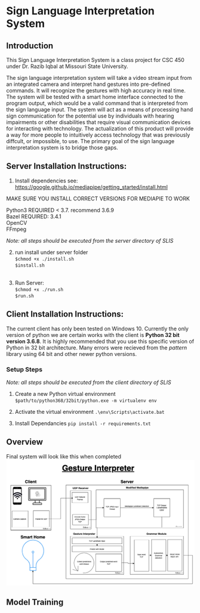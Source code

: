 # Sign Language Interpretation System

## Introduction
This Sign Language Interpretation System is a class project for CSC 450 under Dr. Razib Iqbal at Missouri State University.

The sign language interpretation system will take a video stream input from an integrated camera and interpret hand gestures into pre-defined commands. It will recognize the gestures with high accuracy in real time. The system will be tested with a smart home interface connected to the program output, which would be a valid command that is interpreted from the sign language input.  The system will act as a means of processing hand sign communication for the potential use by individuals with hearing impairments or other disabilities that require visual communication devices for interacting with technology. The actualization of this product will provide a way for more people to intuitively access technology that was previously diffcult, or impossible, to use. The primary goal of the sign language interpretation system is to bridge those gaps.


## Server Installation Instructions:

1. Install dependencies
see: https://google.github.io/mediapipe/getting_started/install.html

MAKE SURE YOU INSTALL CORRECT VERSIONS FOR MEDIAPIE TO WORK

Python3 REQUIRED < 3.7. recommend 3.6.9 <br />
Bazel REQUIRED: 3.4.1 <br />
OpenCV <br />
FFmpeg <br />

*Note: all steps should be executed from the server directory of SLIS*

2. run install under server folder <br>
`$chmod +x ./install.sh` <br>
`$install.sh` <br> <br>

3. Run Server: <br>
`$chmod +x ./run.sh` <br>
`$run.sh` <br>



## Client Installation Instructions:

The current client has only been tested on Windows 10. Currently the only version of python we are certain works with the client is **Python 32 bit version 3.6.8**. It is highly recommended that you use this specific version of Python in 32 bit architecture. Many errors were recieved from the *pattern* library using 64 bit and other newer python versions.

### Setup Steps


*Note: all steps should be executed from the client directory of SLIS*

1. Create a new Python virtual environment
`$path/to/python368/32bit/python.exe -m virtualenv env`

2. Activate the virtual environment
`.\env\Scripts\activate.bat`

3. Install Dependancies
`pip install -r requirements.txt`


## Overview

Final system will look like this when completed
![failed to load image](resources/system_architecture.png?raw=true "Title")

## Model Training

